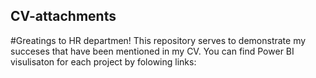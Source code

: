 ## CV-attachments
#Greatings to HR departmen!
This repository serves to demonstrate my succeses that have been mentioned in my CV. 
You can find Power BI visulisaton for each project by folowing links: 

